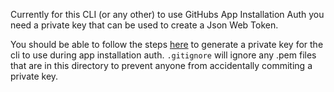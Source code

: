 Currently for this CLI (or any other) to use GitHubs App Installation Auth you need a private key that can be used to create a Json Web Token.

You should be able to follow the steps [here](https://docs.github.com/en/apps/creating-github-apps/authenticating-with-a-github-app/managing-private-keys-for-github-apps) to generate a private key for the cli to use during app installation auth. `.gitignore` will ignore any .pem files that are in this directory to prevent anyone from accidentally commiting a private key.
